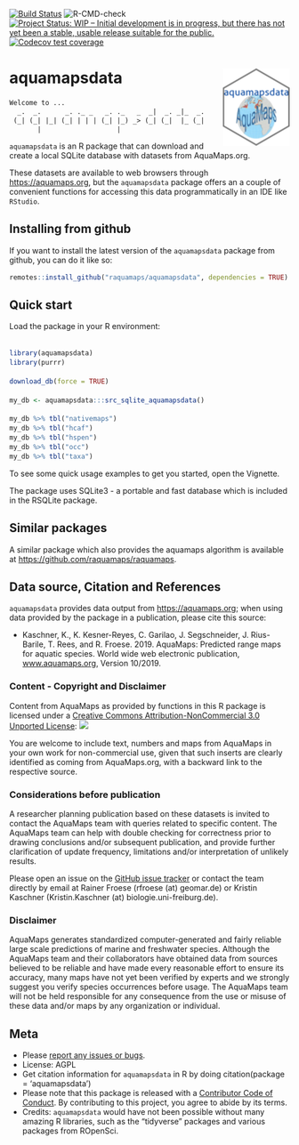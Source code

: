 <!-- badges: start -->
[![Build
Status](https://travis-ci.org/raquamaps/aquamapsdata.svg?branch=master)](https://travis-ci.org/raquamaps/aquamapsdata)
![R-CMD-check](https://github.com/raquamaps/aquamapsdata/workflows/R-CMD-check/badge.svg)
[![Project Status: WIP – Initial development is in progress, but there
has not yet been a stable, usable release suitable for the
public.](https://www.repostatus.org/badges/latest/wip.svg)](https://www.repostatus.org/#wip)
[![Codecov test
coverage](https://codecov.io/gh/raquamaps/aquamapsdata/branch/master/graph/badge.svg)](https://codecov.io/gh/raquamaps/aquamapsdata?branch=master)
<!-- badges: end -->

<!-- For later: [![](https://badges.ropensci.org/<issue_id>_status.svg)](https://github.com/ropensci/software-review/issues/<issue_id>) -->
<!-- README.md is generated from README.Rmd. Please edit that file -->
aquamapsdata <img src='man/figures/logo.png' align="right" height="138.5" />
============================================================================

``` console
Welcome to ...
  _.  _.      _. ._ _   _. ._   _  _|  _. _|_  _.
 (_| (_| |_| (_| | | | (_| |_) _> (_| (_|  |_ (_|
       |                   |
```

`aquamapsdata` is an R package that can download and create a local
SQLite database with datasets from AquaMaps.org.

These datasets are available to web browsers through
<a href="https://aquamaps.org" class="uri">https://aquamaps.org</a>, but
the `aquamapsdata` package offers an a couple of convenient functions
for accessing this data programmatically in an IDE like `RStudio`.

Installing from github
----------------------

If you want to install the latest version of the `aquamapsdata` package
from github, you can do it like so:

``` r
remotes::install_github("raquamaps/aquamapsdata", dependencies = TRUE)
```

Quick start
-----------

Load the package in your R environment:

``` r

library(aquamapsdata)
library(purrr)

download_db(force = TRUE)

my_db <- aquamapsdata:::src_sqlite_aquamapsdata()

my_db %>% tbl("nativemaps")
my_db %>% tbl("hcaf")
my_db %>% tbl("hspen")
my_db %>% tbl("occ")
my_db %>% tbl("taxa")
```

To see some quick usage examples to get you started, open the Vignette.

The package uses SQLite3 - a portable and fast database which is
included in the RSQLite package.

Similar packages
----------------

A similar package which also provides the aquamaps algorithm is
available at
<a href="https://github.com/raquamaps/raquamaps" class="uri">https://github.com/raquamaps/raquamaps</a>.

Data source, Citation and References
------------------------------------

`aquamapsdata` provides data output from
<a href="https://aquamaps.org" class="uri">https://aquamaps.org</a>;
when using data provided by the package in a publication, please cite
this source:

-   Kaschner, K., K. Kesner-Reyes, C. Garilao, J. Segschneider, J.
    Rius-Barile, T. Rees, and R. Froese. 2019. AquaMaps: Predicted range
    maps for aquatic species. World wide web electronic publication,
    www.aquamaps.org, Version 10/2019.

### Content - Copyright and Disclaimer

Content from AquaMaps as provided by functions in this R package is
licensed under a [Creative Commons Attribution-NonCommercial 3.0
Unported License](http://creativecommons.org/licenses/by-nc/3.0/):
<img src="https://i.creativecommons.org/l/by-nc/3.0/80x15.png" style="border-width:0" />

You are welcome to include text, numbers and maps from AquaMaps in your
own work for non-commercial use, given that such inserts are clearly
identified as coming from AquaMaps.org, with a backward link to the
respective source.

### Considerations before publication

A researcher planning publication based on these datasets is invited to
contact the AquaMaps team with queries related to specific content. The
AquaMaps team can help with double checking for correctness prior to
drawing conclusions and/or subsequent publication, and provide further
clarification of update frequency, limitations and/or interpretation of
unlikely results.

Please open an issue on the [GitHub issue
tracker](https://github.com/raquamaps/aquamapsdata/issues) or contact
the team directly by email at Rainer Froese (rfroese (at) geomar.de) or
Kristin Kaschner (Kristin.Kaschner (at) biologie.uni-freiburg.de).

### Disclaimer

AquaMaps generates standardized computer-generated and fairly reliable
large scale predictions of marine and freshwater species. Although the
AquaMaps team and their collaborators have obtained data from sources
believed to be reliable and have made every reasonable effort to ensure
its accuracy, many maps have not yet been verified by experts and we
strongly suggest you verify species occurrences before usage. The
AquaMaps team will not be held responsible for any consequence from the
use or misuse of these data and/or maps by any organization or
individual.

Meta
----

-   Please [report any issues or
    bugs](https://github.com/raquamaps/aquamapsdata/issues).
-   License: AGPL
-   Get citation information for `aquamapsdata` in R by doing
    citation(package = ‘aquamapsdata’)
-   Please note that this package is released with a [Contributor Code
    of Conduct](https://ropensci.org/code-of-conduct/). By contributing
    to this project, you agree to abide by its terms.
-   Credits: `aquamapsdata` would have not been possible without many
    amazing R libraries, such as the “tidyverse” packages and various
    packages from ROpenSci.

